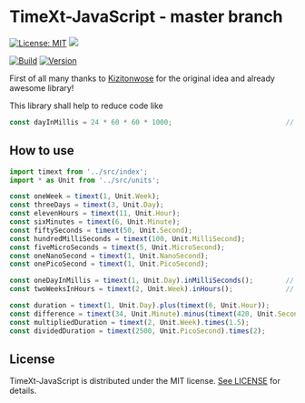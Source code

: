 # TimeXt-JavaScript - master branch

[![License: MIT](https://img.shields.io/badge/License-MIT-blue.svg)](https://opensource.org/licenses/MIT)
<a target="_blank" href="https://www.paypal.me/GuepardoApps" title="Donate using PayPal"><img src="https://img.shields.io/badge/paypal-donate-blue.svg" /></a>

[![Build](https://img.shields.io/badge/build-success-green.svg)](https://github.com/TimeXt/TimeXt-JavaScript/blob/master/releases/timext-2018-10-20-1.min.js)
[![Version](https://img.shields.io/badge/version-v0.1.0.181020-blue.svg)](https://github.com/TimeXt/TimeXt-JavaScript/tree/master/releases/)

First of all many thanks to [Kizitonwose](https://github.com/kizitonwose/Time) for the original idea and already awesome library!

This library shall help to reduce code like

```javascript
const dayInMillis = 24 * 60 * 60 * 1000;							// Represent a day in milliSeconds
```

## How to use

```javascript
import timext from '../src/index';
import * as Unit from '../src/units';

const oneWeek = timext(1, Unit.Week);
const threeDays = timext(3, Unit.Day);
const elevenHours = timext(11, Unit.Hour);
const sixMinutes = timext(6, Unit.Minute);
const fiftySeconds = timext(50, Unit.Second);
const hundredMilliSeconds = timext(100, Unit.MilliSecond);
const fiveMicroSeconds = timext(5, Unit.MicroSecond);
const oneNanoSecond = timext(1, Unit.NanoSecond);
const onePicoSecond = timext(1, Unit.PicoSecond);

const oneDayInMillis = timext(1, Unit.Day).inMilliSeconds();    	// Converts one day into milliseconds
const twoWeeksInHours = timext(2, Unit.Week).inHours();  		    // Converts two weeks into hours

const duration = timext(1, Unit.Day).plus(timext(6, Unit.Hour));
const difference = timext(34, Unit.Minute).minus(timext(420, Unit.Second));
const multipliedDuration = timext(2, Unit.Week).times(1.5);
const dividedDuration = timext(2500, Unit.PicoSecond).times(2);

```

## License

TimeXt-JavaScript is distributed under the MIT license. [See LICENSE](https://github.com/TimeXt/TimeXt-JavaScript/blob/master/LICENSE.md) for details.
